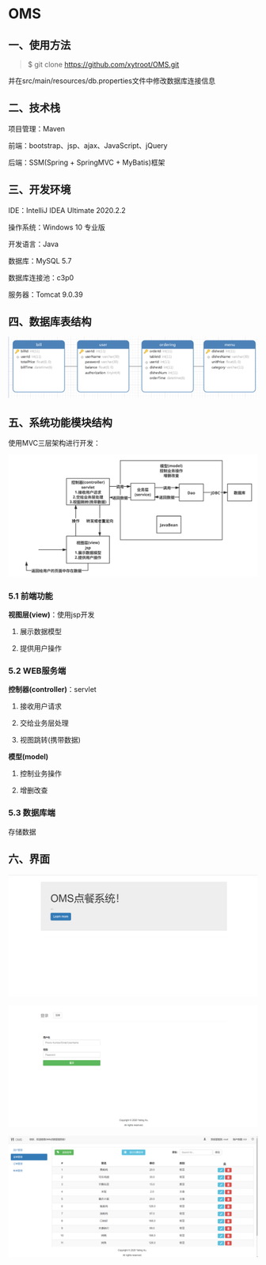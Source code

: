 # OMS

## 一、使用方法

>  $ git clone https://github.com/xytroot/OMS.git

并在src/main/resources/db.properties文件中修改数据库连接信息



## 二、技术栈

项目管理：Maven

前端：bootstrap、jsp、ajax、JavaScript、jQuery

后端：SSM(Spring + SpringMVC + MyBatis)框架



## 三、开发环境

IDE：IntelliJ IDEA Ultimate 2020.2.2

操作系统：Windows 10 专业版

开发语言：Java

数据库：MySQL 5.7

数据库连接池：c3p0

服务器：Tomcat 9.0.39



## 四、数据库表结构

![table](README.assets/table.png)



## 五、系统功能模块结构

使用MVC三层架构进行开发：

   ![mvc](README.assets/mvc.svg) 



### 5.1 前端功能

**视图层(view)**：使用jsp开发

1. 展示数据模型

2. 提供用户操作

### 5.2 WEB服务端

**控制器(controller)**：servlet

1. 接收用户请求

2. 交给业务层处理

3. 视图跳转(携带数据)

 

**模型(model)**

1. 控制业务操作

2. 增删改查



### 5.3 数据库端

存储数据



## 六、界面

![界面1](README.assets/界面1.png)

![界面2](README.assets/界面2.png)



![界面3](README.assets/界面3.png)